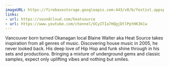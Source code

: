 ```yaml
---
imageURL: https://firebasestorage.googleapis.com:443/v0/b/festivl.appspot.com/o/userContent%2FCBC507F3-0D52-4DF2-AC45-F2D2A94069B5.png?alt=media&token=c1c9345a-9bbb-4079-b460-90cd0d9f7e7d
links:
- url: https://soundcloud.com/heatsource
- url: https://www.youtube.com/channel/UCyITIa7HQgjDtlPptHK3kCw
---
```

Vancouver born turned Okanagan local Blaine Walter aka Heat Source takes inspiration from all genres of music.  Discovering house music in 2005, he never looked back.  His deep love of Hip Hop and funk shine through in his sets and productions.  Bringing a mixture of underground gems and classic samples, expect only uplifting vibes and nothing but smiles.